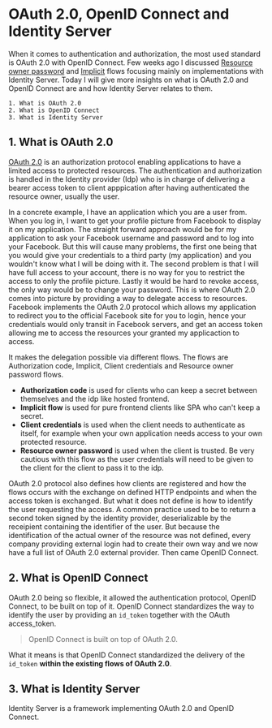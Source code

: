 # OAuth 2.0, OpenID Connect and Identity Server

When it comes to authentication and authorization, the most used standard is OAuth 2.0 with OpenID Connect.
Few weeks ago I discussed [Resource owner password](https://kimsereyblog.blogspot.sg/2017/04/resourceownerpassword-with-identity.html) and [Implicit](https://kimsereyblog.blogspot.sg/2017/09/implicit-flow-with-identity-server-and.html) flows focusing mainly on implementations with Identity Server. Today I will give more insights on what is OAuth 2.0 and OpenID Connect are and how Identity Server relates to them.

```
1. What is OAuth 2.0
2. What is OpenID Connect
3. What is Identity Server
```

## 1. What is OAuth 2.0

[OAuth 2.0](https://tools.ietf.org/html/rfc6749) is an authorization protocol enabling applications to have a limited access to protected resources. The authentication and authorization is handled in the Identity provider (Idp) who is in charge of delivering a bearer access token to client apppication after having authenticated the resource owner, usually the user.

In a concrete example, I have an application which you are a user from. When you log in, I want to get your profile picture from Facebook to display it on my application. The straight forward approach would be for my application to ask your Facebook username and password and to log into your Facebook. 
But this will cause many problems, the first one being that you would give your credentials to a third party (my application) and you wouldn't know what I will be doing with it. 
The second problem is that I will have full access to your account, there is no way for you to restrict the access to only the profile picture. Lastly it would be hard to revoke access, the only way would be to change your password. 
This is where OAuth 2.0 comes into picture by providing a way to delegate access to resources. Facebook implements the OAuth 2.0 protocol which allows my application to redirect you to the official Facebook site for you to login, hence your credentials would only transit in Facebook servers, and get an access token allowing me to access the resources your granted my applicaction to access. 

It makes the delegation possible via different flows. The flows are Authorization code, Implicit, Client credentials and Resource owner password flows.

 - __Authorization code__ is used for clients who can keep a secret between themselves and the idp like hosted frontend.
 - __Implicit flow__ is used for pure frontend clients like SPA who can't keep a secret.
 - __Client credentials__ is used when the client needs to authenticate as itself, for example when your own application needs access to your own protected resource.
 - __Resource owner password__ is used when the client is trusted. Be very cautious with this flow as the user credentials will need to be given to the client for the client to pass it to the idp.

OAuth 2.0 protocol also defines how clients are registered and how the flows occurs with the exchange on defined HTTP endpoints and when the access token is exchanged. But what it does not define is how to identify the user requesting the access.
A common practice used to be to return a second token signed by the identity provider, deserializable by the receipient containing the identifier of the user. But because the identification of the actual owner of the resource was not defined, every company providing external login had to create their own way and we now have a full list of OAuth 2.0 external provider.
Then came OpenID Connect.

## 2. What is OpenID Connect

OAuth 2.0 being so flexible, it allowed the authentication protocol, OpenID Connect, to be built on top of it.
OpenID Connect standardizes the way to identify the user by providing an `id_token` together with the OAuth access_token.

> OpenID Connect is built on top of OAuth 2.0.

What it means is that OpenID Connect standardized the delivery of the `id_token` __within the existing flows of OAuth 2.0__.

## 3. What is Identity Server

Identity Server is a framework implementing OAuth 2.0 and OpenID Connect.
